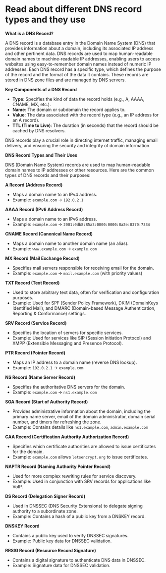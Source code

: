 # Read about different DNS record types and they use

**What is a DNS Record?**

A DNS record is a database entry in the Domain Name System (DNS) that provides information about a domain, including its associated IP address and other pertinent data. DNS records are used to map human-readable domain names to machine-readable IP addresses, enabling users to access websites using easy-to-remember domain names instead of numeric IP addresses. Each DNS record has a specific type, which defines the purpose of the record and the format of the data it contains. These records are stored in DNS zone files and are managed by DNS servers.

**Key Components of a DNS Record**

- **Type**: Specifies the kind of data the record holds (e.g., A, AAAA, CNAME, MX, etc.).
- **Name**: The domain or subdomain the record applies to.
- **Value**: The data associated with the record type (e.g., an IP address for an A record).
- **TTL (Time to Live)**: The duration (in seconds) that the record should be cached by DNS resolvers.

DNS records play a crucial role in directing internet traffic, managing email delivery, and ensuring the security and integrity of domain information.


 **DNS Record Types and Their Uses**

DNS (Domain Name System) records are used to map human-readable domain names to IP addresses or other resources. Here are the common types of DNS records and their purposes:

 **A Record (Address Record)**
- Maps a domain name to an IPv4 address.
- Example: `example.com` -> `192.0.2.1`

 **AAAA Record (IPv6 Address Record)**
- Maps a domain name to an IPv6 address.
- Example: `example.com` -> `2001:0db8:85a3:0000:0000:8a2e:0370:7334`

**CNAME Record (Canonical Name Record)**

- Maps a domain name to another domain name (an alias).
- Example: `www.example.com` -> `example.com`

**MX Record (Mail Exchange Record)**

- Specifies mail servers responsible for receiving email for the domain.
- Example: `example.com` -> `mail.example.com` (with priority values)

**TXT Record (Text Record)**

- Used to store arbitrary text data, often for verification and configuration purposes.
- Example: Used for SPF (Sender Policy Framework), DKIM (DomainKeys Identified Mail), and DMARC (Domain-based Message Authentication, Reporting & Conformance) settings.

 **SRV Record (Service Record)**

- Specifies the location of servers for specific services.
- Example: Used for services like SIP (Session Initiation Protocol) and XMPP (Extensible Messaging and Presence Protocol).

**PTR Record (Pointer Record)**

- Maps an IP address to a domain name (reverse DNS lookup).
- Example: `192.0.2.1` -> `example.com`

 **NS Record (Name Server Record)**

- Specifies the authoritative DNS servers for the domain.
- Example: `example.com` -> `ns1.example.com`

**SOA Record (Start of Authority Record)**

- Provides administrative information about the domain, including the primary name server, email of the domain administrator, domain serial number, and timers for refreshing the zone.
- Example: Contains details like `ns1.example.com`, `admin.example.com`

**CAA Record (Certification Authority Authorization Record)**

- Specifies which certificate authorities are allowed to issue certificates for the domain.
- Example: `example.com` allows `letsencrypt.org` to issue certificates.

**NAPTR Record (Naming Authority Pointer Record)**

- Used for more complex rewriting rules for service discovery.
- Example: Used in conjunction with SRV records for applications like VoIP.

**DS Record (Delegation Signer Record)**

- Used in DNSSEC (DNS Security Extensions) to delegate signing authority to a subordinate zone.
- Example: Contains a hash of a public key from a DNSKEY record.

**DNSKEY Record**

- Contains a public key used to verify DNSSEC signatures.
- Example: Public key data for DNSSEC validation.

 **RRSIG Record (Resource Record Signature)**
 
- Contains a digital signature to authenticate DNS data in DNSSEC.
- Example: Signature data for DNSSEC validation.


